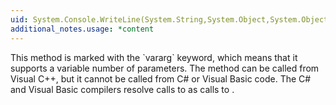 ```yaml
---
uid: System.Console.WriteLine(System.String,System.Object,System.Object,System.Object,System.Object)
additional_notes.usage: *content
---
```


<p>This method is marked with the `vararg` keyword, which means that it supports a variable number of parameters. The method can be called from Visual C++, but it cannot be called from C# or Visual Basic code. The C# and Visual Basic compilers resolve calls to <xref href="System.Console.WriteLine(System.String,System.Object,System.Object,System.Object,System.Object)"></xref> as calls to <xref href="System.Console.WriteLine(System.String,System.Object[])"></xref>.</p>


